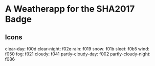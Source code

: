 # A Weatherapp for the SHA2017 Badge

## Icons
clear-day: f00d
clear-night: f02e
rain: f019
snow: f01b
sleet: f0b5
wind: f050
fog: f021
cloudy: f041
partly-cloudy-day: f002
partly-cloudy-night: f086
